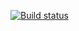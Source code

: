 [![Build status](https://ci.appveyor.com/api/projects/status/spljnk5jwppglkfi?svg=true)](https://ci.appveyor.com/project/Daria-chizh/continuous-deployment)
